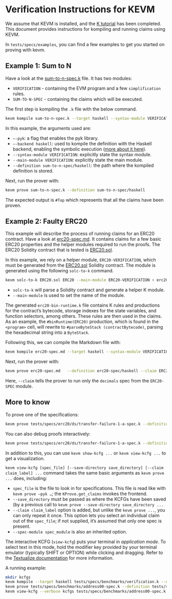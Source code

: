 Verification Instructions for KEVM
==================================

We assume that KEVM is installed, and the [K tutorial] has been completed.
This document provides instructions for kompiling and running claims using KEVM.

In `tests/specs/examples`, you can find a few examples to get you started on proving with kevm.

Example 1: Sum to N
-------------------

Have a look at the [sum-to-n-spec.k] file.
It has two modules:

  - `VERIFICATION` - containing the EVM program and a few `simplification` rules.
  - `SUM-TO-N-SPEC` - containing the claims which will be executed.

The first step is kompiling the `.k` file with the below command.

```sh
kevm kompile sum-to-n-spec.k --target haskell --syntax-module VERIFICATION --main-module VERIFICATION --definition sum-to-n-spec/haskell
```

In this example, the arguments used are:

  - `—-pyk`: a flag that enables the pyk library.
  - `—-backend haskell`: used to kompile the definition with the Haskell backend, enabling the symbolic execution ([more about it here]).
  - `--syntax-module VERIFICATION`: explicitly state the syntax module.
  - `--main-module VERIFICATION`: explicitly state the main module.
  - `--definition sum-to-n-spec/haskell`: the path where the kompiled definition is stored.

Next, run the prover with:

```sh
kevm prove sum-to-n-spec.k --definition sum-to-n-spec/haskell
```

The expected output is `#Top` which represents that all the claims have been proven.

Example 2: Faulty ERC20
-----------------------

This example will describe the process of running claims for an ERC20 contract.
Have a look at [erc20-spec.md].
It contains claims for a few basic ERC20 properties and the helper modules required to run the proofs.
The ERC20 Solidity contract that is tested is [ERC20.sol].

In this example, we rely on a helper module, `ERC20-VERIFICATION`, which must be generated from the [ERC20.sol] Solidity contract.
The module is generated using the following `solc-to-k` command.

```sh
kevm solc-to-k ERC20.sol ERC20 --main-module ERC20-VERIFICATION > erc20-bin-runtime.k
```

- `solc-to-k` will parse a Solidity contract and generate a helper K module.
- `--main-module` is used to set the name of the module.

The generated `erc20-bin-runtime.k` file contains K rules and productions for the contract’s bytecode, storage indexes for the state variables, and function selectors, among others.
These rules are then used in the claims. As an example, the `#binRuntime(ERC20)` production, which is found in the `<program>` cell, will rewrite to `#parseByteStack (contractBytecode)`, parsing the hexadecimal string into a `ByteStack`.

Following this, we can compile the Markdown file with:

```sh
kevm kompile erc20-spec.md --target haskell --syntax-module VERIFICATION --main-module VERIFICATION --definition erc20-spec/haskell
```

Next, run the prover with:

```sh
kevm prove erc20-spec.md   --definition erc20-spec/haskell --claim ERC20-SPEC.decimals
```

Here, `--claim` tells the prover to run only the `decimals` spec from the `ERC20-SPEC` module.

More to know
------------

To prove one of the specifications:

```sh
kevm prove tests/specs/erc20/ds/transfer-failure-1-a-spec.k --definition tests/specs/erc20/verification/haskell
```

You can also debug proofs interactively:

```sh
kevm prove tests/specs/erc20/ds/transfer-failure-1-a-spec.k --definition tests/specs/erc20/verification/haskell --debugger
```

In addition to this, you can use `kevm show-kcfg ...` or `kevm view-kcfg ...` to get a visualization.

`kevm view-kcfg [spec_file] [--save-directory save_directory] [--claim claim_label] ...` command takes the same basic arguments as `kevm prove ...` does, including:
  - `spec_file` is the file to look in for specifications. This file is read like with `kevm prove —pyk …`; the `KProve.get_claims` invokes the frontend.
  - `--save_directory` must be passed as where the KCFGs have been saved (by a previous call to `kevm prove --save-directory save_directory ...`
  - `--claim claim_label` option is added, but unlike the `kevm prove ...`, you can only repeat it once. This option lets you select an individual claim out of the `spec_file`; if not supplied, it’s assumed that only one spec is present.
  - `--spec-module spec_module` is also an inherited option.

The interactive KCFG (`view-kcfg`) puts your terminal in *application mode*. To select text in this mode, hold the modifier key provided by your terminal emulator (typically SHIFT or OPTION) while clicking and dragging. Refer to the [Textualize documentation](https://github.com/Textualize/textual/blob/main/FAQ.md#how-can-i-select-and-copy-text-in-a-textual-app) for more information.

A running example:

```sh
mkdir kcfgs
kevm kompile --target haskell tests/specs/benchmarks/verification.k --definition tests/specs/benchmarks/verification/haskell --main-module VERIFICATION --syntax-module VERIFICATION
kevm prove tests/specs/benchmarks/address00-spec.k --definition tests/specs/benchmarks/verification/haskell --verbose --save-directory kcfgs
kevm view-kcfg --verbose kcfgs tests/specs/benchmarks/address00-spec.k --definition tests/specs/benchmarks/verification/haskell
```

[sum-to-n-spec.k]: <./tests/specs/examples/sum-to-n-spec.k>
[erc20-spec.md]: <./tests/specs/examples/erc20-spec.md>
[ERC20.sol]: <./tests/specs/examples/ERC20.sol>
[K tutorial]: <https://github.com/runtimeverification/k/tree/master/k-distribution/k-tutorial>
[more about it here]: <https://github.com/runtimeverification/k/tree/master/k-distribution/k-tutorial/1_basic/20_backends#k-backends>
